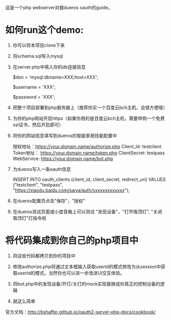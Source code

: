 这是一个php webserver对接dueros oauth的guide。

# 如何run这个demo:

1. 你可以将本项目clone下来

2. 将schema.sql导入mysql

3. 在server.php中填入你的db连接信息

    $dsn      = 'mysql:dbname=XXX;host=XXX';
    
    $username = 'XXX';
    
    $password = 'XXX';
    
4. 把整个项目部署到php服务器上（推荐你买一个百度云bch主机，会很方便哦）

5. 为你的php网站开启https（如果你用的是百度云bch主机，需要申购一个免费ssl证书，然后开启即可）

6. 将你的网站信息填写到dueros的智能家居技能配置中

    授权地址：https://your.domain.name/authorize.php
    Client_Id: testclient
    Token地址： https://your.domain.name/token.php
    ClientSecret: testpass
    WebService: https://your.domain.name/bot.php

7. 为dueros写入一条oauth信息

    INSERT INTO oauth_clients (client_id, client_secret, redirect_uri) VALUES ("testclient", "testpass", "https://xiaodu.baidu.com/saiya/auth/xxxxxxxxxxxxx");

8. 在dueros配置页点击"保存"，"授权"

9. 在dueros测试页面或小度音箱上可以测试 "发现设备"，"打开吸顶灯", "关闭吸顶灯"灯指令啦

# 将代码集成到你自己的php项目中

1. 将这些代码都拷贝到你的项目中

2. 修改authorize.php将通过文本框输入获取userId的模式修改为从session中获取userId的模式。当然你也可以进一步改进UI交互体验。

3. 将bot.php中的发现设备/开灯/关灯的mock实现替换成你真正的控制设备的逻辑

4. 就这么简单

官方文档：http://bshaffer.github.io/oauth2-server-php-docs/cookbook/